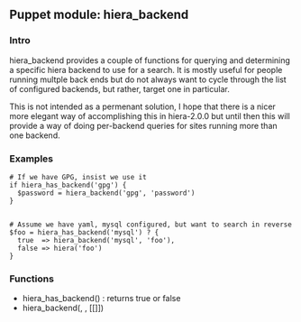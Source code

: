 ## Puppet module: hiera_backend

### Intro

hiera_backend provides a couple of functions for querying and determining a specific hiera backend to use for a search.  It is mostly useful for people running multple back ends but do not always want to cycle through the list of configured backends, but rather, target one in particular.

This is not intended as a permenant solution, I hope that there is a nicer more elegant way of accomplishing this in hiera-2.0.0 but until then this will provide a way of doing per-backend queries for sites running more than one backend.

### Examples

    # If we have GPG, insist we use it
    if hiera_has_backend('gpg') {
      $password = hiera_backend('gpg', 'password')
    }


    # Assume we have yaml, mysql configured, but want to search in reverse
    $foo = hiera_has_backend('mysql') ? {
      true  => hiera_backend('mysql', 'foo'),
      false => hiera('foo')
    }

### Functions

- hiera_has_backend(<backend>) : returns true or false
- hiera_backend(<backend>, <query>, [<default>[<override>]])



